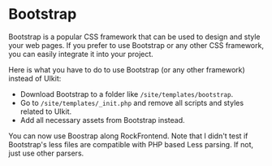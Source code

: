 # Bootstrap

Bootstrap is a popular CSS framework that can be used to design and style your web pages. If you prefer to use Bootstrap or any other CSS framework, you can easily integrate it into your project.

Here is what you have to do to use Bootstrap (or any other framework) instead of UIkit:

- Download Bootstrap to a folder like `/site/templates/bootstrap`.
- Go to `/site/templates/_init.php` and remove all scripts and styles related to UIkit.
- Add all necessary assets from Bootstrap instead.

You can now use Boostrap along RockFrontend. Note that I didn't test if Bootstrap's less files are compatible with PHP based Less parsing. If not, just use other parsers.
